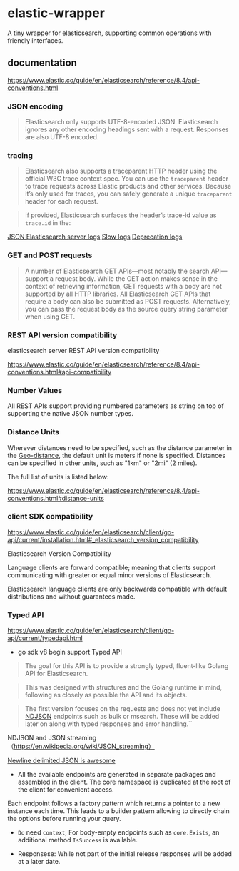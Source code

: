 # elastic-wrapper

A tiny wrapper for elasticsearch, supporting common operations with friendly interfaces.

## documentation

https://www.elastic.co/guide/en/elasticsearch/reference/8.4/api-conventions.html

### JSON encoding

> Elasticsearch only supports UTF-8-encoded JSON. 
> Elasticsearch ignores any other encoding headings sent with a request. 
> Responses are also UTF-8 encoded.


### tracing

> Elasticsearch also supports a traceparent HTTP header using the official W3C trace context spec. 
> You can use the `traceparent` header to trace requests across Elastic products and other services. 
> Because it’s only used for traces, you can safely generate a unique `traceparent` header for each request.

> If provided, Elasticsearch surfaces the header’s trace-id value as `trace.id` in the:

[JSON Elasticsearch server logs](https://www.elastic.co/guide/en/elasticsearch/reference/8.4/logging.html)
[Slow logs](https://www.elastic.co/guide/en/elasticsearch/reference/8.4/index-modules-slowlog.html#_identifying_search_slow_log_origin)
[Deprecation logs](https://www.elastic.co/guide/en/elasticsearch/reference/8.4/logging.html#deprecation-logging)

### GET and POST requests
> A number of Elasticsearch GET APIs—​most notably the search API—​support a request body. 
> While the GET action makes sense in the context of retrieving information, GET requests with a body are not supported by all HTTP libraries. 
> All Elasticsearch GET APIs that require a body can also be submitted as POST requests. 
> Alternatively, you can pass the request body as the source query string parameter when using GET.

### REST API version compatibility

elasticsearch server REST API version compatibility

https://www.elastic.co/guide/en/elasticsearch/reference/8.4/api-conventions.html#api-compatibility

### Number Values
All REST APIs support providing numbered parameters as string on top of supporting the native JSON number types.

### Distance Units

Wherever distances need to be specified, such as the distance parameter 
in the [Geo-distance](https://www.elastic.co/guide/en/elasticsearch/reference/8.4/query-dsl-geo-distance-query.html), 
the default unit is meters if none is specified. Distances can be specified in other units, such as "1km" or "2mi" (2 miles).

The full list of units is listed below:

https://www.elastic.co/guide/en/elasticsearch/reference/8.4/api-conventions.html#distance-units

### client SDK compatibility

https://www.elastic.co/guide/en/elasticsearch/client/go-api/current/installation.html#_elasticsearch_version_compatibility

Elasticsearch Version Compatibility

Language clients are forward compatible; meaning that clients support communicating with greater or equal minor versions of Elasticsearch. 

Elasticsearch language clients are only backwards compatible with default distributions and without guarantees made.

### Typed API

https://www.elastic.co/guide/en/elasticsearch/client/go-api/current/typedapi.html

* go sdk v8 begin support Typed API

> The goal for this API is to provide a strongly typed, fluent-like Golang API for Elasticsearch.

> This was designed with structures and the Golang runtime in mind, following as closely as possible the API and its objects.

> The first version focuses on the requests and does not yet include [NDJSON](http://ndjson.org/) endpoints such as bulk or msearch. 
> These will be added later on along with typed responses and error handling.``

NDJSON and JSON streaming （https://en.wikipedia.org/wiki/JSON_streaming）

[Newline delimited JSON is awesome](https://medium.com/@kandros/newline-delimited-json-is-awesome-8f6259ed4b4b)

* All the available endpoints are generated in separate packages and assembled in the client. The core namespace is duplicated at the root of the client for convenient access.
  
Each endpoint follows a factory pattern which returns a pointer to a new instance each time. This leads to a builder pattern allowing to directly chain the options before running your query.

* `Do` need `context`, For body-empty endpoints such as `core.Exists`, an additional method `IsSuccess` is available.

* Responsese: While not part of the initial release responses will be added at a later date.